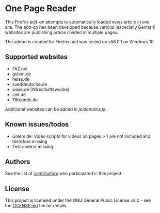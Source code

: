 # One Page Reader

This Firefox add-on attempts to automatically loaded news article in one site. The add-on has been developed because various (especially German) websites are publishing article divided in multiple pages.

The addon is created for Firefox and was tested on v58.0.1 on Windows 10.

## Supported websites
* FAZ.net
* golem.de
* heise.de
* sueddeutsche.de
* wiwo.de (Wirtschaftswoche)
* zeit.de
* 11freunde.de

Additional websites can be added in *js/domains.js*.

## Known issues/todos
* Golem.de: Video scripts for videos on pages > 1 are not included and therefore missing
* Test code is missing

## Authors

See the list of [contributors](https://github.com/devattendant/one-page-reader/contributors) who participated in this project.

## License

This project is licensed under the GNU General Public License v3.0 - see the [LICENSE.md](LICENSE.md) file for details